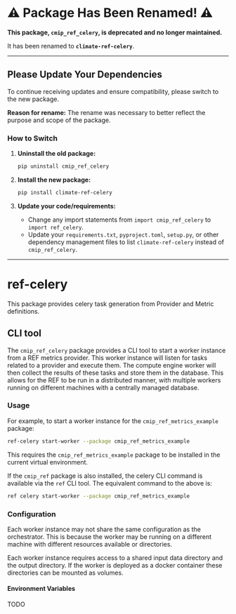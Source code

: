 # ⚠️ Package Has Been Renamed! ⚠️

**This package, `cmip_ref_celery`, is deprecated and no longer maintained.**

It has been renamed to **`climate-ref-celery`**.

---

## Please Update Your Dependencies

To continue receiving updates and ensure compatibility, please switch to the new package.

**Reason for rename:**
The rename was necessary to better reflect the purpose and scope of the package.

### How to Switch

1.  **Uninstall the old package:**
    ```bash
    pip uninstall cmip_ref_celery
    ```

2.  **Install the new package:**
    ```bash
    pip install climate-ref-celery
    ```

3.  **Update your code/requirements:**
    *   Change any import statements from `import cmip_ref_celery` to `import ref_celery`.
    *   Update your `requirements.txt`, `pyproject.toml`, `setup.py`, or other dependency management files to list `climate-ref-celery` instead of `cmip_ref_celery`.

---

# ref-celery

This package provides celery task generation from Provider and Metric definitions.

## CLI tool

The `cmip_ref_celery` package provides a CLI tool to start a worker instance from a REF metrics provider.
This worker instance will listen for tasks related to a provider and execute them.
The compute engine worker will then collect the results of these tasks and store them in the database.
This allows for the REF to be run in a distributed manner,
with multiple workers running on different machines with a centrally managed database.

### Usage

For example, to start a worker instance for the `cmip_ref_metrics_example` package:

```bash
ref-celery start-worker --package cmip_ref_metrics_example
```

This requires the `cmip_ref_metrics_example` package to be installed in the current virtual environment.

If the `cmip_ref` package is also installed,
the celery CLI command is available via the `ref` CLI tool.
The equivalent command to the above is:

```bash
ref celery start-worker --package cmip_ref_metrics_example
```

### Configuration

Each worker instance may not share the same configuration as the orchestrator.
This is because the worker may be running on a different machine with different resources available or
directories.

Each worker instance requires access to a shared input data directory and the output directory.
If the worker is deployed as a docker container these directories can be mounted as volumes.


#### Environment Variables

TODO
